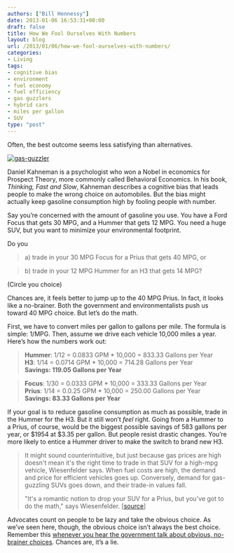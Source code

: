 ```yaml
---
authors: ["Bill Hennessy"]
date: 2013-01-06 16:53:31+00:00
draft: false
title: How We Fool Ourselves With Numbers
layout: blog
url: /2013/01/06/how-we-fool-ourselves-with-numbers/
categories:
- Living
tags:
- cognitive bias
- environment
- fuel economy
- fuel efficiency
- gas guzzlers
- hybrid cars
- miles per gallon
- SUV
type: "post"
---
```


Often, the best outcome seems less satisfying than alternatives.  

[![gas-guzzler](https://ludicrite.files.wordpress.com/2013/01/gas-guzzler_thumb.jpg)
](https://ludicrite.files.wordpress.com/2013/01/gas-guzzler.jpg)

Daniel Kahneman is a psychologist who won a Nobel in economics for Prospect Theory, more commonly called Behavioral Economics. In his book, _Thinking, Fast and Slow_, Kahneman describes a cognitive bias that leads people to make the wrong choice on automobiles. But the bias might actually keep gasoline consumption high by fooling people with number. 

Say you’re concerned with the amount of gasoline you use. You have a Ford Focus that gets 30 MPG, and a Hummer that gets 12 MPG. You need a huge SUV, but you want to minimize your environmental footprint. 

Do you  

> a) trade in your 30 MPG Focus for a Prius that gets 40 MPG, or 
> 
> 

> b) trade in your 12 MPG Hummer for an H3 that gets 14 MPG?
> 
> 

(Circle you choice) 

Chances are, it feels better to jump up to the 40 MPG Prius. In fact, it looks like a no-brainer. Both the government and environmentalists push us toward 40 MPG choice. But let’s do the math.  

First, we have to convert miles per gallon to gallons per mile. The formula is simple: 1/MPG. Then, assume we drive each vehicle 10,000 miles a year. Here’s how the numbers work out: 

> **Hummer**: 1/12 = 0.0833 GPM * 10,000 = 833.33 Gallons per Year  
**H3**: 1/14 = 0.0714 GPM * 10,000 = 714.28 Gallons per Year  
**Savings: 119.05 Gallons per Year**  

> 
> 

> **Focus**: 1/30 = 0.0333 GPM * 10,000 = 333.33 Gallons per Year  
**Prius**: 1/14 = 0.0.25 GPM * 10,000 = 250.00 Gallons per Year  
**Savings: 83.33 Gallons per Year**
> 
> 

If your goal is to reduce gasoline consumption as much as possible, trade in the Hummer for the H3. But it still won’t _feel_ right. Going from a Hummer to a Prius, of course, would be the biggest possible savings of 583 gallons per year, or $1954 at $3.35 per gallon. But people resist drastic changes. You’re more likely to entice a Hummer driver to make the switch to brand new H3.  

> It might sound counterintuitive, but just because gas prices are high doesn't mean it's the right time to trade in that SUV for a high-mpg vehicle, Wiesenfelder says. When fuel costs are high, the demand and price for efficient vehicles goes up. Conversely, demand for gas-guzzling SUVs goes down, and their trade-in values fall. 
> 
> "It's a romantic notion to drop your SUV for a Prius, but you've got to do the math," says Wiesenfelder. [[source](https://www.businessinsider.com/high-mpg-car-cheaper-than-a-hybrid-2013-1)]
> 
> 

Advocates count on people to be lazy and take the obvious choice. As we’ve seen here, though, the obvious choice isn’t always the best choice. Remember this [whenever you hear the government talk about obvious, no-brainer choices](https://hennessysview.com/2012/12/28/how-psychological-biases-make-good-government-unlikely/). Chances are, it’s a lie.
